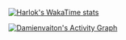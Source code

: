 

[![Harlok's WakaTime stats](https://github-readme-stats.vercel.app/api/wakatime?username=Damienvaiton)](https://github.com/anuraghazra/github-readme-stats)


  <a href="https://github.com/ashutosh00710/github-readme-activity-graph"><img alt="Damienvaiton's Activity Graph" src="https://github-readme-activity-graph.vercel.app/graph/?username=Damienvaiton&bg_color=1F222E&color=F8D866&line=F85D7F&point=FFFFFF&hide_border=true" /></a>




